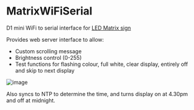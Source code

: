 # MatrixWiFiSerial
D1 mini WiFi to serial interface for [LED Matrix sign](https://github.com/matburnham/Matrix)

Provides web server interface to allow:
 - Custom scrolling message
 - Brightness control (0-255)
 - Test functions for flashing colour, full white, clear display, entirely off and skip to next display

![image](https://user-images.githubusercontent.com/1058493/205345115-5524b5ef-33e5-4ca7-98e3-5336eaf934be.png)

Also syncs to NTP to determine the time, and turns display on at 4.30pm and off at midnight.
